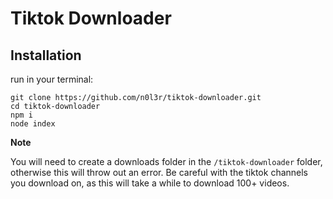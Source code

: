 <h1 style="align: center;">Tiktok Downloader</h1>

<h2>Installation</h2>
run in your terminal:

```
git clone https://github.com/n0l3r/tiktok-downloader.git
cd tiktok-downloader
npm i
node index
```
 **Note**
 
 You will need to create a downloads folder in the ```/tiktok-downloader``` folder, otherwise this will throw out an error.
 Be careful with the tiktok channels you download on, as this will take a while to download 100+ videos.

